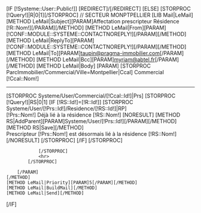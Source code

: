 [IF [!Systeme::User::Public!]]
	[REDIRECT]/[/REDIRECT]
[ELSE]
	[STORPROC [!Query!]|R|0|1][/STORPROC]
	// SECTEUR MONPTPELLIER
	[LIB Mail|LeMail]
	[METHOD LeMail|Subject][PARAM]Affectation prescripteur Résidence [!R::Nom!][/PARAM][/METHOD]
	[METHOD LeMail|From][PARAM][!CONF::MODULE::SYSTEME::CONTACTNOREPLY!][/PARAM][/METHOD]
	[METHOD LeMail|ReplyTo][PARAM][!CONF::MODULE::SYSTEME::CONTACTNOREPLY!][/PARAM][/METHOD]
	[METHOD LeMail|To][PARAM]taupin@pragma-immobilier.com[/PARAM][/METHOD]
	[METHOD LeMail|Bcc][PARAM]myriam@abtel.fr[/PARAM][/METHOD]
	[METHOD LeMail|Body]
		[PARAM]
			[STORPROC ParcImmobilier/Commercial/Ville=Montpellier|Ccal]
				Commercial [!Ccal::Nom!]<br />
				<hr>
				[STORPROC Systeme/User/Commercial/[!Ccal::Id!]|Prs]
					[STORPROC [!Query!]|RS|0|1]
						[IF [!RS::Id!]=[!R::Id!]]
							[STORPROC Systeme/User/[!Prs::Id!]/Residence/[!RS::Id!]|RP]
								<br />[!Prs::Nom!] Déjà lié à la résidence [!RS::Nom!]
								[NORESULT]
									[METHOD RS|AddParent][PARAM]Systeme/User/[!Prs::Id!][/PARAM][/METHOD]
									[METHOD RS|Save][/METHOD]
									<br />Prescripteur [!Prs::Nom!] est désormais lié à la résidence [!RS::Nom!]
								[/NORESULT]
							[/STORPROC]
						[/IF]
					[/STORPROC]
					
				[/STORPROC]
				<hr>
			[/STORPROC]
			
		[/PARAM]
	[/METHOD]
	[METHOD LeMail|Priority][PARAM]5[/PARAM][/METHOD]
	[METHOD LeMail|BuildMail][/METHOD]
	[METHOD LeMail|Send][/METHOD]
[/IF]